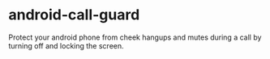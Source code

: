 android-call-guard
==================

Protect your android phone from cheek hangups and mutes during a call by turning off and locking the screen.
